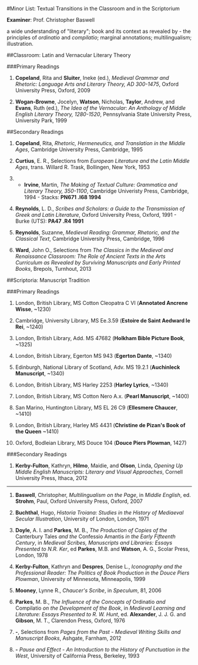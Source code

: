#Minor List: Textual Transitions in the Classroom and in the Scriptorium

__Examiner__: Prof. Christopher Baswell

a wide understanding of "literary"; book and its context as revealed by - the principles of _ordinatio_ and _compilatio_; marginal annotations; multilingualism; illustration.

##Classroom: Latin and Vernacular Literary Theory 

###Primary Readings

1. __Copeland__, Rita and __Sluiter__, Ineke (ed.), _Medieval Grammar and Rhetoric: Language Arts and Literary Theory, AD 300-1475_, Oxford University Press, Oxford, 2009

1. __Wogan-Browne__, Jocelyn, __Watson__, Nicholas, __Taylor__, Andrew, and __Evans__, Ruth (ed.), _The Idea of the Vernacular: An Anthology of Middle English Literary Theory, 1280-1520_, Pennsylvania State University Press, University Park, 1999

##Secondary Readings

1. __Copeland__, Rita, _Rhetoric, Hermeneutics, and Translation in the Middle Ages_, Cambridge University Press, Cambridge, 1995

1. __Curtius__, E. R., Selections from _European Literature and the Latin Middle Ages_, trans. Willard R. Trask, Bollingen, New York, 1953

1. - __Irvine__, Martin, _The Making of Textual Culture: Grammatica and Literary Theory, 350-1100_, Cambridge Univeristy Press, Cambridge, 1994 - Stacks: __PN671 .I68 1994__

1. __Reynolds__, L. D., _Scribes and Scholars: a Guide to the Transmission of Greek and Latin Literature_, Oxford University Press, Oxford, 1991 - Burke (UTS): __PA47 .R4 1991__

1. __Reynolds__, Suzanne, _Medieval Reading: Grammar, Rhetoric, and the Classical Text_, Cambridge University Press, Cambridge, 1996

1. __Ward__, John O., Selections from _The Classics in the Medieval and Renaissance Classroom: The Role of Ancient Texts in the Arts Curriculum as Revealed by Surviving Manuscripts and Early Printed Books_, Brepols, Turnhout, 2013

##Scriptoria: Manuscript Tradition

###Primary Readings

1. London, British Library, MS Cotton Cleopatra C VI (__Annotated Ancrene Wisse__, ~1230)

1. Cambridge, University Library, MS Ee.3.59 (__Estoire de Saint Aedward le Rei__, ~1240)

1. London, British Library, Add. MS 47682 (__Holkham Bible Picture Book__, ~1325) 

1. London, British Library, Egerton MS 943 (__Egerton Dante__, ~1340)

1. Edinburgh, National Library of Scotland, Adv. MS 19.2.1 (__Auchinleck Manuscript__, ~1340)

1. London, British Library, MS Harley 2253 (__Harley Lyrics__, ~1340)

1. London, British Library, MS Cotton Nero A.x. (__Pearl Manuscript__, ~1400)

1. San Marino, Huntington Library, MS EL 26 C9 (__Ellesmere Chaucer__, ~1410)

1. London, British Library, Harley MS 4431 (__Christine de Pizan's Book of the Queen__ ~1410)
	
1. Oxford, Bodleian Library, MS Douce 104 (__Douce Piers Plowman__, 1427)

###Secondary Readings

1. __Kerby-Fulton__, Kathryn, __Hilmo__, Maidie, and __Olson__, Linda, _Opening Up Middle English Manuscripts: Literary and Visual Approaches_, Cornell University Press, Ithaca, 2012

- - -

1. __Baswell__, Christopher, _Multilingualism on the Page_, in _Middle English_, ed. __Strohm__, Paul, Oxford University Press, Oxford, 2007

1. __Buchthal__, Hugo, _Historia Troiana: Studies in the History of Mediaeval Secular Illustration_, University of London, London, 1971

1. __Doyle__, A. I. and __Parkes__, M. B., _The Production of Copies of the_ Canterbury Tales _and the_ Confessio Amantis _in the Early Fifteenth Century_, in _Medieval Scribes, Manuscripts and Libraries: Essays Presented to N.R. Ker_, ed __Parkes__, M.B. and __Watson__, A. G., Scolar Press, London, 1978

1. __Kerby-Fulton__, Kathryn and __Despres__, Denise L., _Iconography and the Professional Reader: The Politics of Book Production in the Douce Piers Plowman_, University of Minnesota, Minneapolis, 1999

1. __Mooney__, Lynne R., _Chaucer's Scribe_, in _Speculum_, 81, 2006

1. __Parkes__, M. B., _The Influence of the Concepts of_ Ordinatio _and_ Compilatio _on the Development of the Book_, in _Medieval Learning and Literature: Essays Presented to R. W. Hunt_, ed. __Alexander__, J. J. G. and __Gibson__, M. T., Clarendon Press, Oxford, 1976

1. __-__, Selections from _Pages from the Past - Medieval Writing Skills and Manuscript Books_, Ashgate, Farnham, 2012

1. __-__ _Pause and Effect - An Introduction to the History of Punctuation in the West_, University of California Press, Berkeley, 1993
